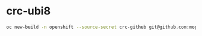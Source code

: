 # crc-ubi8

```bash
oc new-build -n openshift --source-secret crc-github git@github.com:mopanowicz/crc.git --context-dir s2i/crc-ubi8 --name crc-ubi8
```
